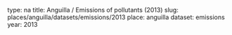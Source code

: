 type: na
title: Anguilla / Emissions of pollutants (2013)
slug: places/anguilla/datasets/emissions/2013
place: anguilla
dataset: emissions
year: 2013
